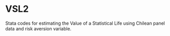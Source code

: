 # VSL2
Stata codes for estimating the Value of a Statistical Life using Chilean panel data and risk aversion variable.

